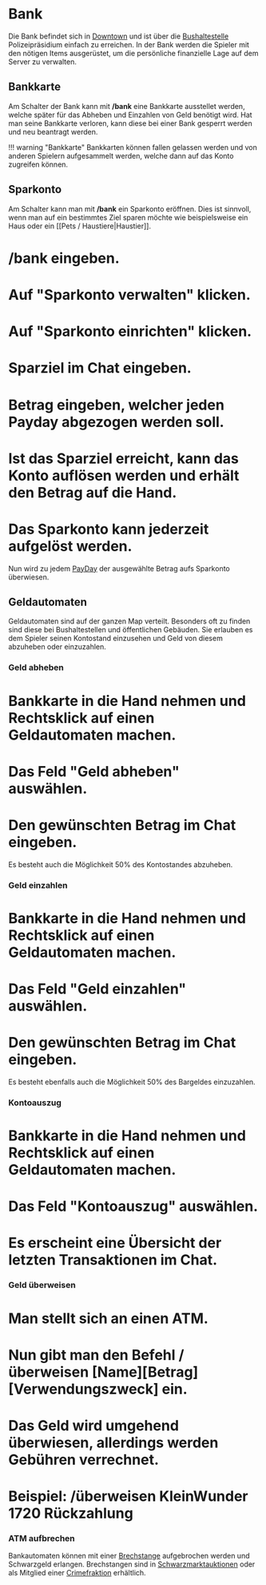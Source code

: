 # Bank

Die Bank befindet sich in [Downtown](../../pages/gebiete/downtown.md) und ist über die [Bushaltestelle](../../pages/öpnv/bus.md) Polizeipräsidium einfach zu erreichen. In der Bank werden die Spieler mit den nötigen Items ausgerüstet, um die persönliche finanzielle Lage auf dem Server zu verwalten.

## Bankkarte 
Am Schalter der Bank kann mit **/bank** eine Bankkarte ausstellet werden, welche später für das Abheben und Einzahlen von Geld benötigt wird. Hat man seine Bankkarte verloren, kann diese bei einer Bank gesperrt werden und neu beantragt werden.

!!! warning "Bankkarte"
    Bankkarten können fallen gelassen werden und von anderen Spielern aufgesammelt werden, welche dann auf das Konto zugreifen können.


## Sparkonto 
Am Schalter kann man mit **/bank** ein Sparkonto eröffnen. Dies ist sinnvoll, wenn man auf ein bestimmtes Ziel sparen möchte wie beispielsweise ein Haus oder ein [[Pets / Haustiere|Haustier]].

# **/bank** eingeben.
# Auf "Sparkonto verwalten" klicken.
# Auf "Sparkonto einrichten" klicken. 
# Sparziel im Chat eingeben.
# Betrag eingeben, welcher jeden Payday abgezogen werden soll.
# Ist das Sparziel erreicht, kann das Konto auflösen werden und erhält den Betrag auf die Hand.
  # Das Sparkonto kann jederzeit aufgelöst werden.

Nun wird zu jedem [PayDay](../../pages/allgmein/payday.md) der ausgewählte Betrag aufs Sparkonto überwiesen.

## Geldautomaten
Geldautomaten sind auf der ganzen Map verteilt. Besonders oft zu finden sind diese bei Bushaltestellen und öffentlichen Gebäuden. Sie erlauben es dem Spieler seinen Kontostand einzusehen und Geld von diesem abzuheben oder einzuzahlen.

### Geld abheben 

# Bankkarte in die Hand nehmen und Rechtsklick auf einen Geldautomaten machen.
# Das Feld "Geld abheben" auswählen.
# Den gewünschten Betrag im Chat eingeben.

Es besteht auch die Möglichkeit 50% des Kontostandes abzuheben.

### Geld einzahlen

# Bankkarte in die Hand nehmen und Rechtsklick auf einen Geldautomaten machen.
# Das Feld "Geld einzahlen" auswählen.
# Den gewünschten Betrag im Chat eingeben.

Es besteht ebenfalls auch die Möglichkeit 50% des Bargeldes einzuzahlen.

### Kontoauszug 

# Bankkarte in die Hand nehmen und Rechtsklick auf einen Geldautomaten machen.
# Das Feld "Kontoauszug" auswählen. 
# Es erscheint eine Übersicht der letzten Transaktionen im Chat. 

### Geld überweisen

# Man stellt sich an einen ATM.
# Nun gibt man den Befehl **/überweisen [Name][Betrag][Verwendungszweck]** ein.
# Das Geld wird umgehend überwiesen, allerdings werden Gebühren verrechnet.
  # Beispiel: /überweisen KleinWunder 1720 Rückzahlung
  
### ATM aufbrechen
Bankautomaten können mit einer [Brechstange](../../pages/items/brechstange.md) aufgebrochen werden und Schwarzgeld erlangen. Brechstangen sind in [Schwarzmarktauktionen](../../pages/orte/schwarzmarkt.md) oder als Mitglied einer [Crimefraktion](../../pages/fraktionen/allgemein.md) erhältlich.




